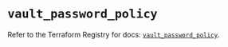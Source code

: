# `vault_password_policy`

Refer to the Terraform Registry for docs: [`vault_password_policy`](https://registry.terraform.io/providers/hashicorp/vault/4.3.0/docs/resources/password_policy).
